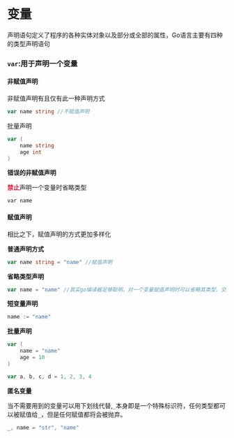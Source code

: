 # 变量

声明语句定义了程序的各种实体对象以及部分或全部的属性，Go语言主要有四种的类型声明语句



### `var`:用于声明一个变量



#### 非赋值声明

非赋值声明有且仅有此一种声明方式

```go
var name string //不赋值声明
```

批量声明

```go
var (
	name string
    age int
)
```



**错误的非赋值声明**

<font color=Crimson>**禁止**</font>声明一个变量时省略类型

```
var name
```



#### 赋值声明

相比之下，赋值声明的方式更加多样化



**普通声明方式**

```go
var name string = "name" //赋值声明
```



**省略类型声明**

```go
var name = "name" //其实go编译器足够聪明，对一个变量赋值声明时可以省略其类型，交给编译器自行推断
```



**短变量声明**

```go
name := "name"
```



**批量声明**

```go
var (
	name = "name"
	age = 10
)
```

```go
var a, b, c, d = 1, 2, 3, 4
```



**匿名变量**

当不需要用到的变量可以用下划线代替,`_`本身即是一个特殊标识符，任何类型都可以被赋值给`_`，但是任何赋值都将会被抛弃。

```go
_, name = "str", "name"
```

